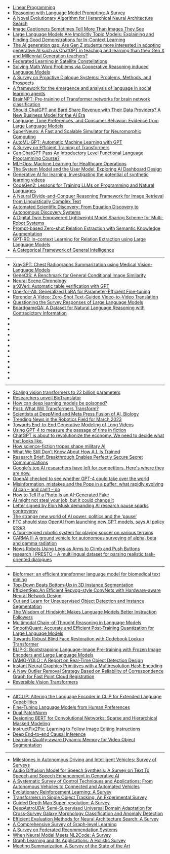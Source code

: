 - [Linear Programming](https://arxiv.org/ftp/arxiv/papers/2211/2211.07345.pdf)
- [Reasoning with Language Model Prompting: A Survey](https://arxiv.org/pdf/2212.09597.pdf)
- [A Novel Evolutionary Algorithm for Hierarchical Neural Architecture Search](https://arxiv.org/pdf/2107.08484.pdf)
- [Image Captioners Sometimes Tell More Than Images They See](https://arxiv.org/pdf/2305.02932.pdf)
- [Large Language Models Are Implicitly Topic Models: Explaining and Finding Good Demonstrations for In-Context Learning](https://arxiv.org/pdf/2301.11916.pdf)
- [The AI generation gap: Are Gen Z students more interested in adopting generative AI such as ChatGPT in teaching and learning than their Gen X and Millennial Generation teachers?](https://arxiv.org/ftp/arxiv/papers/2305/2305.02878.pdf)
- [Federated Learning in Satellite Constellations](https://arxiv.org/pdf/2206.00307.pdf)
- [Solving Math Word Problems via Cooperative Reasoning induced Language Models](https://arxiv.org/pdf/2210.16257.pdf)
- [A Survey on Proactive Dialogue Systems: Problems, Methods, and Prospects](https://arxiv.org/pdf/2305.02750.pdf)
- [A framework for the emergence and analysis of language in social learning agents](https://arxiv.org/pdf/2305.02632.pdf)
- [BrainNPT: Pre-training of Transformer networks for brain network classification](https://arxiv.org/pdf/2305.01666.pdf)
- [Should ChatGPT and Bard Share Revenue with Their Data Providers? A New Business Model for the AI Era](https://arxiv.org/pdf/2305.02555.pdf)
- [Language, Time Preferences, and Consumer Behavior: Evidence from Large Language Models](https://arxiv.org/pdf/2305.02531.pdf)
- [SuperNeuro: A Fast and Scalable Simulator for Neuromorphic Computing](https://arxiv.org/pdf/2305.02510.pdf)
- [AutoML-GPT: Automatic Machine Learning with GPT](https://arxiv.org/pdf/2305.02499.pdf)
- [A Survey on Efficient Training of Transformers](https://arxiv.org/pdf/2302.01107.pdf)
- [Can ChatGPT Pass An Introductory Level Functional Language Programming Course?](https://arxiv.org/pdf/2305.02230.pdf)
- [MLHOps: Machine Learning for Healthcare Operations](https://arxiv.org/pdf/2305.02474.pdf)
- [The System Model and the User Model: Exploring AI Dashboard Design](https://arxiv.org/pdf/2305.02469.pdf)
- [Generative AI for learning: Investigating the potential of synthetic learning videos](https://arxiv.org/ftp/arxiv/papers/2304/2304.03784.pdf)
- [CodeGen2: Lessons for Training LLMs on Programming and Natural Languages](https://arxiv.org/pdf/2305.02309.pdf)
- [A Neural Divide-and-Conquer Reasoning Framework for Image Retrieval from Linguistically Complex Text](https://arxiv.org/pdf/2305.02265.pdf)
- [Automated Scientific Discovery: From Equation Discovery to Autonomous Discovery Systems](https://arxiv.org/ftp/arxiv/papers/2305/2305.02251.pdf)
- [A Digital Twin Empowered Lightweight Model Sharing Scheme for Multi-Robot Systems](https://arxiv.org/pdf/2305.02214.pdf)
- [Prompt-based Zero-shot Relation Extraction with Semantic Knowledge Augmentation](https://arxiv.org/pdf/2112.04539.pdf)
- [GPT-RE: In-context Learning for Relation Extraction using Large Language Models](https://arxiv.org/pdf/2305.02105.pdf)
- [A Categorical Framework of General Intelligence](https://arxiv.org/pdf/2303.04571.pdf)

--------------
- [XrayGPT: Chest Radiographs Summarization using Medical Vision-Language Models](https://arxiv.org/abs/2306.07971)
- [GeneCIS: A Benchmark for General Conditional Image Similarity](https://arxiv.org/abs/2306.07969)
- [Neural Scene Chronology](https://arxiv.org/abs/2306.07970)
- [arXiVeri: Automatic table verification with GPT](https://arxiv.org/abs/2306.07968)
- [One-for-All: Generalized LoRA for Parameter-Efficient Fine-tuning](https://arxiv.org/abs/2306.07967)
- [Rerender A Video: Zero-Shot Text-Guided Video-to-Video Translation](https://arxiv.org/abs/2306.07954)
- [Questioning the Survey Responses of Large Language Models](https://arxiv.org/abs/2306.07951)
- [BoardgameQA: A Dataset for Natural Language Reasoning with Contradictory Information](https://arxiv.org/abs/2306.07934)
- []()
- []()
- []()
- []()
- []()
- []()
- []()
- []()
- []()
- []()
- []()
- []()


-------------------

- [Scaling vision transformers to 22 billion parameters](https://cur.at/wfPRytS?m=web)
- [Researchers unveil BioTranslator](https://cur.at/XZf9eiZ?m=web)
- [How can deep learning models be poisoned?](https://cur.at/V4sTb5U?m=web)
- [Post: What Will Transformers Transform?](https://cur.at/4JXcz2L?m=web)
- [Scientists at DeepMind and Meta Press Fusion of AI, Biology](https://cur.at/4evxQm5?m=web)
- [Trending News in the Robotics Field for March 2023](https://cur.at/yFdp9VQ?m=web)
- [Towards End-to-End Generative Modeling of Long Videos](https://cur.at/1zXQ3PH?m=web)
- [Using GPT-4 to measure the passage of time in fiction](https://cur.at/2UTbbdY?m=web)
- [ChatGPT is about to revolutionize the economy. We need to decide what that looks like.](https://cur.at/fOCBRTI?m=web)
- [How science-fiction tropes shape military AI](https://cur.at/RPPyLJ3?m=web)
- [What We Still Don’t Know About How A.I. Is Trained](https://cur.at/2fGFTaV?m=web)
- [Research Brief: Breakthrough Enables Perfectly Secure Secret Communications](https://cur.at/XUrCTJE?m=web)
- [Google's top AI researchers have left for competitors. Here's where they are now.](https://cur.at/zeC1NhZ?m=web)
- [OpenAI checked to see whether GPT-4 could take over the world](https://cur.at/88vQkuB?m=web)
- [Misinformation, mistakes and the Pope in a puffer: what rapidly evolving AI can – and can’t – do](https://cur.at/qWOkGjn?m=web)
- [How to Tell If a Photo Is an AI-Generated Fake](https://cur.at/H4bn48V?m=web)
- [AI might not steal your job, but it could change it](https://cur.at/bmB4n4K?m=web)
- [Letter signed by Elon Musk demanding AI research pause sparks controversy](https://cur.at/Z5pW6Sk?m=web)
- [The strange new world of AI power, politics and the ‘pause’](https://cur.at/9EXGue9?m=web)
- [FTC should stop OpenAI from launching new GPT models, says AI policy group](https://cur.at/tJogq17?m=web)
- [A four-legged robotic system for playing soccer on various terrains](https://cur.at/XVgl1Vh?m=web)
- [CARMA II: A ground vehicle for autonomous surveying of alpha, beta and gamma radiation](https://cur.at/4fdf3n?m=web)
- [News Robots Using Legs as Arms to Climb and Push Buttons](https://cur.at/1cbawxO?m=web)
- [research | PRESTO – A multilingual dataset for parsing realistic task-oriented dialogues](https://cur.at/Lx60ZMF?m=web)


-------------



- [Bioformer: an efficient transformer language model for biomedical text mining](https://arxiv.org/ftp/arxiv/papers/2302/2302.01588.pdf)
- [Top-Down Beats Bottom-Up in 3D Instance Segmentation](https://arxiv.org/pdf/2302.02871v1.pdf)
- [EfficientRep:An Efficient Repvgg-style ConvNets with Hardware-aware Neural Network Design](https://arxiv.org/pdf/2302.00386v1.pdf)
- [Cut and Learn for Unsupervised Object Detection and Instance Segmentation](https://arxiv.org/pdf/2301.11320v1.pdf)
- [The Wisdom of Hindsight Makes Language Models Better Instruction Followers](https://arxiv.org/pdf/2302.05206v1.pdf)
- [Multimodal Chain-of-Thought Reasoning in Language Models](https://arxiv.org/pdf/2302.00923v2.pdf)
- [SmoothQuant: Accurate and Efficient Post-Training Quantization for Large Language Models](https://arxiv.org/pdf/2211.10438v3.pdf)
- [Towards Robust Blind Face Restoration with Codebook Lookup Transformer](https://arxiv.org/pdf/2206.11253v2.pdf)
- [BLIP-2: Bootstrapping Language-Image Pre-training with Frozen Image Encoders and Large Language Models](https://arxiv.org/pdf/2301.12597v1.pdf)
- [DAMO-YOLO : A Report on Real-Time Object Detection Design](https://arxiv.org/pdf/2211.15444v2.pdf)
- [Instant Neural Graphics Primitives with a Multiresolution Hash Encoding](https://arxiv.org/pdf/2201.05989v2.pdf)
- [A New Outlier Removal Strategy Based on Reliability of Correspondence Graph for Fast Point Cloud Registration](https://arxiv.org/pdf/2205.07404v1.pdf)
- [Reversible Vision Transformers](https://arxiv.org/pdf/2302.04869v1.pdf)


-----------


- [AltCLIP: Altering the Language Encoder in CLIP for Extended Language Capabilities](https://arxiv.org/abs/2211.06679)
- [Fine-Tuning Language Models from Human Preferences](https://arxiv.org/abs/1909.08593)
- [Dual PatchNorm](https://arxiv.org/abs/2302.01327)
- [Designing BERT for Convolutional Networks: Sparse and Hierarchical Masked Modeling](https://arxiv.org/abs/2301.03580)
- [InstructPix2Pix: Learning to Follow Image Editing Instructions](https://arxiv.org/abs/2211.09800)
- [Deep End-to-end Causal Inference](https://arxiv.org/abs/2202.02195)
- [Learning Quality-aware Dynamic Memory for Video Object Segmentation](https://arxiv.org/abs/2207.07922)

--------------------
- [Milestones in Autonomous Driving and Intelligent Vehicles: Survey of Surveys](http://arxiv.org/abs/2303.17220)
- [Audio Diffusion Model for Speech Synthesis: A Survey on Text To Speech and Speech Enhancement in Generative AI](http://arxiv.org/abs/2303.13336)
- [A Systematic Survey of Control Techniques and Applications: From Autonomous Vehicles to Connected and Automated Vehicles](http://arxiv.org/abs/2303.05665)
- [Evolutionary Reinforcement Learning: A Survey](http://arxiv.org/abs/2303.04150)
- [Transformers in Single Object Tracking: An Experimental Survey](http://arxiv.org/abs/2302.11867)
- [Guided Depth Map Super-resolution: A Survey](http://arxiv.org/abs/2302.09598)
- [DeepAstroUDA: Semi-Supervised Universal Domain Adaptation for Cross-Survey Galaxy Morphology Classification and Anomaly Detection](http://arxiv.org/abs/2302.02005)
- [Efficient Evaluation Methods for Neural Architecture Search: A Survey](http://arxiv.org/abs/2301.05919)
- [A Comprehensive Survey of Graph-level Learning](http://arxiv.org/abs/2301.05860)
- [A Survey on Federated Recommendation Systems](http://arxiv.org/abs/2301.00767)
- [When Neural Model Meets NL2Code: A Survey](http://arxiv.org/abs/2212.09420)
- [Graph Learning and Its Applications: A Holistic Survey](http://arxiv.org/abs/2212.08966)
- [Meeting Summarization: A Survey of the State of the Art](http://arxiv.org/abs/2212.08206)

